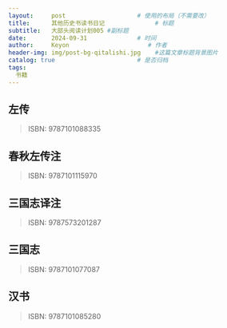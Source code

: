 ```yaml
---
layout:     post                    # 使用的布局（不需要改）
title:      其他历史书读书日记              # 标题 
subtitle:   大部头阅读计划005 #副标题
date:       2024-09-31              # 时间
author:     Keyon                      # 作者
header-img: img/post-bg-qitalishi.jpg    #这篇文章标题背景图片
catalog: true                       # 是否归档
tags:
  书籍
---
```


## 左传

> ISBN: 9787101088335

## 春秋左传注

> ISBN: 9787101115970

## 三国志译注

> ISBN: 9787573201287

## 三国志

> ISBN: 9787101077087

## 汉书

> ISBN: 9787101085280

